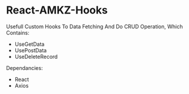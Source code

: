 # React-AMKZ-Hooks

Usefull Custom Hooks To Data Fetching And Do CRUD Operation, Which Contains:
* UseGetData
* UsePostData
* UseDeleteRecord

Dependancies:
* React
* Axios
